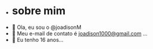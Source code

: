 - # sobre mim
- 👋 Ola, eu sou o @joadisonM
- 👀 Meu e-mail de contato é joadison1000@gmail.com ...
- 🌱  Eu tenho 16 anos...


<!---
joadisonM/joadisonM is a ✨ special ✨ repository because its `README.md` (this file) appears on your GitHub profile.
You can click the Preview link to take a look at your changes.
--->

